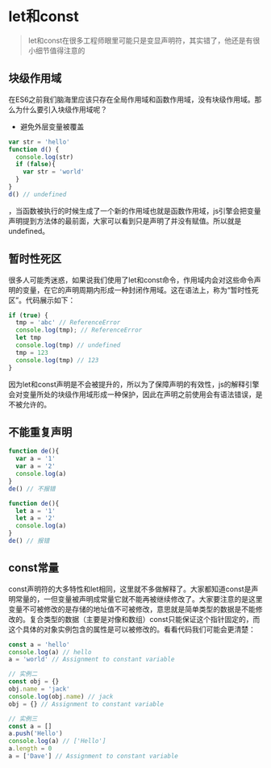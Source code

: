 # let和const

> let和const在很多工程师眼里可能只是变显声明符，其实错了，他还是有很小细节值得注意的

## 块级作用域

在ES6之前我们脑海里应该只存在全局作用域和函数作用域，没有块级作用域。那么为什么要引入块级作用域呢？

- 避免外层变量被覆盖

```javascript
var str = 'hello'
function d() {
  console.log(str)
  if (false){
    var str = 'world'
  }
}
d() // undefined
```

，当函数被执行的时候生成了一个新的作用域也就是函数作用域，js引擎会把变量声明提到方法体的最前面，大家可以看到只是声明了并没有赋值。所以就是 undefined。

## 暂时性死区

很多人可能秀迷惑，如果说我们使用了let和const命令，作用域内会对这些命令声明的变量，在它的声明周期内形成一种封闭作用域。这在语法上，称为“暂时性死区”。代码展示如下：

```javascript
if (true) {
  tmp = 'abc' // ReferenceError
  console.log(tmp); // ReferenceError
  let tmp
  console.log(tmp) // undefined
  tmp = 123
  console.log(tmp) // 123
}
```

因为let和const声明是不会被提升的，所以为了保障声明的有效性，js的解释引擎会对变量所处的块级作用域形成一种保护，因此在声明之前使用会有语法错误，是不被允许的。

## 不能重复声明

```javascript
function de(){
  var a = '1'
  var a = '2'
  console.log(a)
}
de() // 不报错

function de(){
  let a = '1'
  let a = '2'
  console.log(a)
}
de() // 报错
```

## const常量

const声明符的大多特性和let相同，这里就不多做解释了。大家都知道const是声明常量的，一但变量被声明成常量它就不能再被继续修改了。大家要注意的是这里变量不可被修改的是存储的地址值不可被修改，意思就是简单类型的数据是不能修改的。复合类型的数据（主要是对像和数组）const只能保证这个指针固定的，而这个具体的对象实例包含的属性是可以被修改的。看看代码我们可能会更清楚：

```javascript
const a = 'hello'
console.log(a) // hello
a = 'world' // Assignment to constant variable

// 实例二
const obj = {}
obj.name = 'jack'
console.log(obj.name) // jack
obj = {} // Assignment to constant variable

// 实例三
const a = []
a.push('Hello')
console.log(a) // ['Hello']
a.length = 0
a = ['Dave'] // Assignment to constant variable
```

